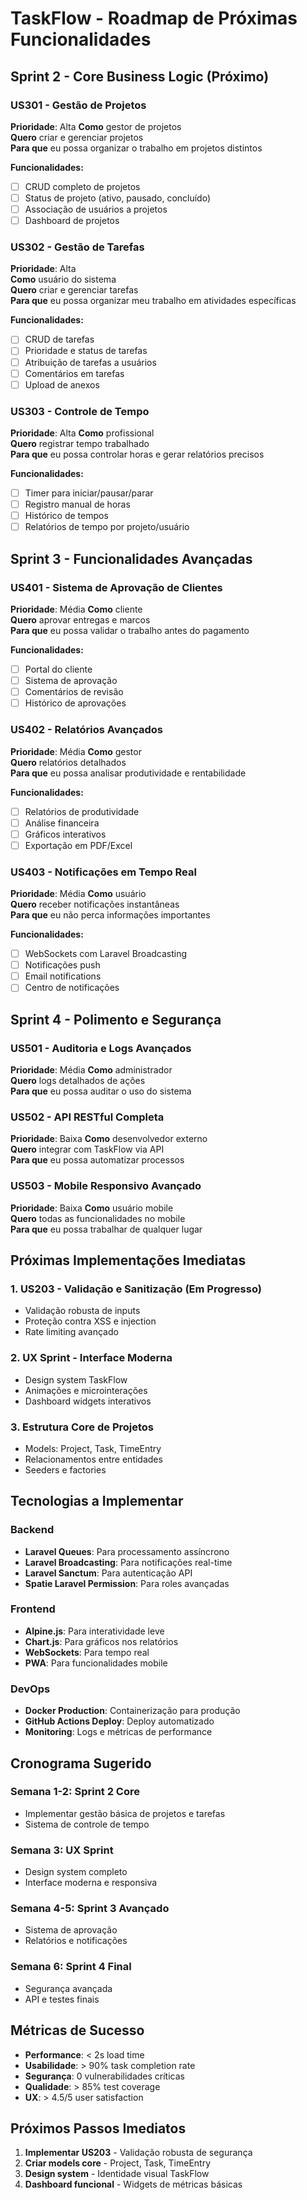 # TaskFlow - Roadmap de Próximas Funcionalidades

## Sprint 2 - Core Business Logic (Próximo)

### US301 - Gestão de Projetos
**Prioridade**: Alta
**Como** gestor de projetos  
**Quero** criar e gerenciar projetos  
**Para que** eu possa organizar o trabalho em projetos distintos

**Funcionalidades:**
- [ ] CRUD completo de projetos
- [ ] Status de projeto (ativo, pausado, concluído)
- [ ] Associação de usuários a projetos
- [ ] Dashboard de projetos

### US302 - Gestão de Tarefas
**Prioridade**: Alta  
**Como** usuário do sistema  
**Quero** criar e gerenciar tarefas  
**Para que** eu possa organizar meu trabalho em atividades específicas

**Funcionalidades:**
- [ ] CRUD de tarefas
- [ ] Prioridade e status de tarefas
- [ ] Atribuição de tarefas a usuários
- [ ] Comentários em tarefas
- [ ] Upload de anexos

### US303 - Controle de Tempo
**Prioridade**: Alta
**Como** profissional  
**Quero** registrar tempo trabalhado  
**Para que** eu possa controlar horas e gerar relatórios precisos

**Funcionalidades:**
- [ ] Timer para iniciar/pausar/parar
- [ ] Registro manual de horas
- [ ] Histórico de tempos
- [ ] Relatórios de tempo por projeto/usuário

## Sprint 3 - Funcionalidades Avançadas

### US401 - Sistema de Aprovação de Clientes
**Prioridade**: Média
**Como** cliente  
**Quero** aprovar entregas e marcos  
**Para que** eu possa validar o trabalho antes do pagamento

**Funcionalidades:**
- [ ] Portal do cliente
- [ ] Sistema de aprovação
- [ ] Comentários de revisão
- [ ] Histórico de aprovações

### US402 - Relatórios Avançados
**Prioridade**: Média
**Como** gestor  
**Quero** relatórios detalhados  
**Para que** eu possa analisar produtividade e rentabilidade

**Funcionalidades:**
- [ ] Relatórios de produtividade
- [ ] Análise financeira
- [ ] Gráficos interativos
- [ ] Exportação em PDF/Excel

### US403 - Notificações em Tempo Real
**Prioridade**: Média
**Como** usuário  
**Quero** receber notificações instantâneas  
**Para que** eu não perca informações importantes

**Funcionalidades:**
- [ ] WebSockets com Laravel Broadcasting
- [ ] Notificações push
- [ ] Email notifications
- [ ] Centro de notificações

## Sprint 4 - Polimento e Segurança

### US501 - Auditoria e Logs Avançados
**Prioridade**: Média
**Como** administrador  
**Quero** logs detalhados de ações  
**Para que** eu possa auditar o uso do sistema

### US502 - API RESTful Completa
**Prioridade**: Baixa
**Como** desenvolvedor externo  
**Quero** integrar com TaskFlow via API  
**Para que** eu possa automatizar processos

### US503 - Mobile Responsivo Avançado
**Prioridade**: Baixa
**Como** usuário mobile  
**Quero** todas as funcionalidades no mobile  
**Para que** eu possa trabalhar de qualquer lugar

## Próximas Implementações Imediatas

### 1. US203 - Validação e Sanitização (Em Progresso)
- Validação robusta de inputs
- Proteção contra XSS e injection
- Rate limiting avançado

### 2. UX Sprint - Interface Moderna
- Design system TaskFlow
- Animações e microinterações
- Dashboard widgets interativos

### 3. Estrutura Core de Projetos
- Models: Project, Task, TimeEntry
- Relacionamentos entre entidades
- Seeders e factories

## Tecnologias a Implementar

### Backend
- **Laravel Queues**: Para processamento assíncrono
- **Laravel Broadcasting**: Para notificações real-time
- **Laravel Sanctum**: Para autenticação API
- **Spatie Laravel Permission**: Para roles avançadas

### Frontend
- **Alpine.js**: Para interatividade leve
- **Chart.js**: Para gráficos nos relatórios
- **WebSockets**: Para tempo real
- **PWA**: Para funcionalidades mobile

### DevOps
- **Docker Production**: Containerização para produção
- **GitHub Actions Deploy**: Deploy automatizado
- **Monitoring**: Logs e métricas de performance

## Cronograma Sugerido

### Semana 1-2: Sprint 2 Core
- Implementar gestão básica de projetos e tarefas
- Sistema de controle de tempo

### Semana 3: UX Sprint
- Design system completo
- Interface moderna e responsiva

### Semana 4-5: Sprint 3 Avançado  
- Sistema de aprovação
- Relatórios e notificações

### Semana 6: Sprint 4 Final
- Segurança avançada
- API e testes finais

## Métricas de Sucesso

- **Performance**: < 2s load time
- **Usabilidade**: > 90% task completion rate  
- **Segurança**: 0 vulnerabilidades críticas
- **Qualidade**: > 85% test coverage
- **UX**: > 4.5/5 user satisfaction

## Próximos Passos Imediatos

1. **Implementar US203** - Validação robusta de segurança
2. **Criar models core** - Project, Task, TimeEntry  
3. **Design system** - Identidade visual TaskFlow
4. **Dashboard funcional** - Widgets de métricas básicas